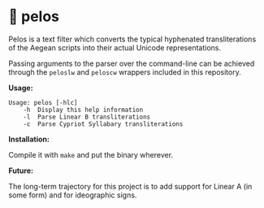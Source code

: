 # 📜 pelos

Pelos is a text filter which converts the typical hyphenated transliterations of the Aegean scripts into their actual Unicode representations.

Passing arguments to the parser over the command-line can be achieved through the `peloslw` and `peloscw` wrappers included in this repository.

**Usage:**

```
Usage: pelos [-hlc]
	-h	Display this help information
	-l	Parse Linear B transliterations
	-c	Parse Cypriot Syllabary transliterations
```

**Installation:**

Compile it with `make` and put the binary wherever.

**Future:**

The long-term trajectory for this project is to add support for Linear A (in some form) and for ideographic signs.